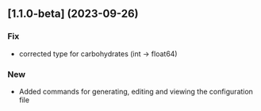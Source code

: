 ## [1.1.0-beta] (2023-09-26)

### Fix

* corrected type for carbohydrates (int -> float64)

### New

* Added commands for generating, editing and viewing the configuration file
